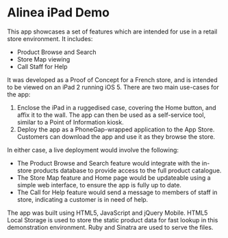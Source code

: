 # Alinea iPad Demo

This app showcases a set of features which are intended for use in a retail store environment. It includes:

- Product Browse and Search
- Store Map viewing
- Call Staff for Help

It was developed as a Proof of Concept for a French store, and is intended to be viewed on an iPad 2 running iOS 5. There are two main use-cases for the app:

1. Enclose the iPad in a ruggedised case, covering the Home button, and affix it to the wall. The app can then be used as a self-service tool, similar to a Point of Information kiosk.
2. Deploy the app as a PhoneGap-wrapped application to the App Store. Customers can download the app and use it as they browse the store.

In either case, a live deployment would involve the following:

- The Product Browse and Search feature would integrate with the in-store products database to provide access to the full product catalogue.
- The Store Map feature and Home page would be updateable using a simple web interface, to ensure the app is fully up to date.
- The Call for Help feature would send a message to members of staff in store, indicating a customer is in need of help.

The app was built using HTML5, JavaScript and jQuery Mobile. HTML5 Local Storage is used to store the static product data for fast lookup in this demonstration environment. Ruby and Sinatra are used to serve the files.
